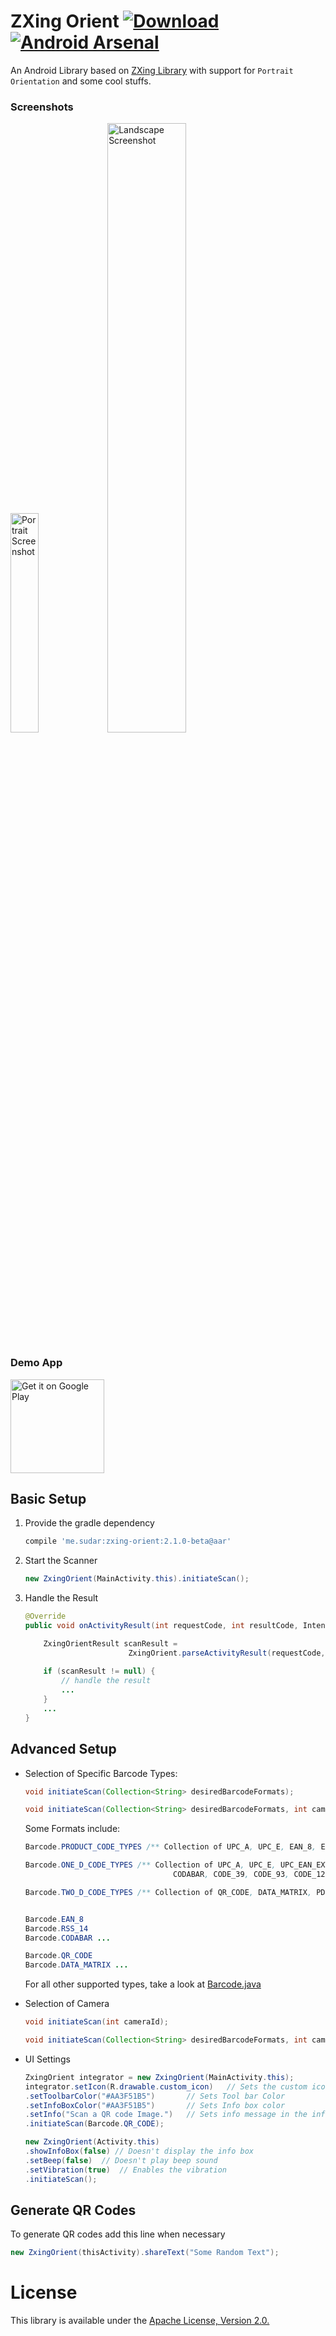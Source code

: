 # ZXing Orient  [ ![Download](https://api.bintray.com/packages/sudarabisheck/maven/ZXing-Orient/images/download.svg) ](https://bintray.com/sudarabisheck/maven/ZXing-Orient/_latestVersion)  [![Android Arsenal](https://img.shields.io/badge/Android%20Arsenal-ZXing--Orient-green.svg?style=true)](https://android-arsenal.com/details/1/3213)

An Android Library based on [ZXing Library](https://github.com/zxing/zxing) with support for `Portrait Orientation` and some cool stuffs.

### Screenshots
<img src="https://raw.githubusercontent.com/SudarAbisheck/ZXing-Orient/master/screenshots/screenshot_1.png" alt="Portrait Screenshot" width="30%"/> <img src="https://raw.githubusercontent.com/SudarAbisheck/ZXing-Orient/master/screenshots/screenshot_2.png" alt="Landscape Screenshot" width="50%"/> 

### Demo App
<a href="https://play.google.com/store/apps/details?id=me.sudar.zxingorient.demo&utm_source=global_co&utm_medium=prtnr&utm_content=Mar2515&utm_campaign=PartBadge&pcampaignid=MKT-AC-global-none-all-co-pr-py-PartBadges-Oct1515-1"><img width="150" alt="Get it on Google Play" src="https://play.google.com/intl/en_us/badges/images/apps/en-play-badge.png" /></a>

## Basic Setup

1. Provide the gradle dependency

    ```gradle
    compile 'me.sudar:zxing-orient:2.1.0-beta@aar'
    ```

2. Start the Scanner

    ```java
    new ZxingOrient(MainActivity.this).initiateScan();
    ```

3. Handle the Result

    ```java
    @Override
    public void onActivityResult(int requestCode, int resultCode, Intent intent){
    
        ZxingOrientResult scanResult = 
                           ZxingOrient.parseActivityResult(requestCode, resultCode, intent);
                            
        if (scanResult != null) {
            // handle the result
            ...
        }
        ...
    }
    ```

## Advanced Setup

- Selection of Specific Barcode Types:

    ```java
    void initiateScan(Collection<String> desiredBarcodeFormats);
    
    void initiateScan(Collection<String> desiredBarcodeFormats, int cameraId)
    ```

    Some Formats include:
    ```java
    Barcode.PRODUCT_CODE_TYPES /** Collection of UPC_A, UPC_E, EAN_8, EAN_13, RSS_14 **/
    
    Barcode.ONE_D_CODE_TYPES /** Collection of UPC_A, UPC_E, UPC_EAN_EXTENSION, EAN_8, EAN_13, 
                                     CODABAR, CODE_39, CODE_93, CODE_128, ITF, RSS_14, RSS_EXPANDED **/
    
    Barcode.TWO_D_CODE_TYPES /** Collection of QR_CODE, DATA_MATRIX, PDF_417, AZTEC **/
    
    
    Barcode.EAN_8 
    Barcode.RSS_14
    Barcode.CODABAR ...
    
    Barcode.QR_CODE
    Barcode.DATA_MATRIX ...
    ```
    
    For all other supported types, take a look at [Barcode.java](https://github.com/SudarAbisheck/ZXing-Orient/blob/master/zxing-orient/src/main/java/me/sudar/zxingorient/Barcode.java)
    
- Selection of Camera

    ```java
    void initiateScan(int cameraId);
    
    void initiateScan(Collection<String> desiredBarcodeFormats, int cameraId);
    ```

- UI Settings

    ```java
    ZxingOrient integrator = new ZxingOrient(MainActivity.this);
    integrator.setIcon(R.drawable.custom_icon)   // Sets the custom icon
    .setToolbarColor("#AA3F51B5")       // Sets Tool bar Color
    .setInfoBoxColor("#AA3F51B5")       // Sets Info box color
    .setInfo("Scan a QR code Image.")   // Sets info message in the info box
    .initiateScan(Barcode.QR_CODE);
    
    new ZxingOrient(Activity.this)
    .showInfoBox(false) // Doesn't display the info box  
    .setBeep(false)  // Doesn't play beep sound
    .setVibration(true)  // Enables the vibration
    .initiateScan();   
    ```

## Generate QR Codes
To generate QR codes add this line when necessary
```java
new ZxingOrient(thisActivity).shareText("Some Random Text");
```

# License

This library is available under the [Apache License, Version 2.0.](https://github.com/SudarAbisheck/ZXing-Orient/blob/master/LICENSE)

